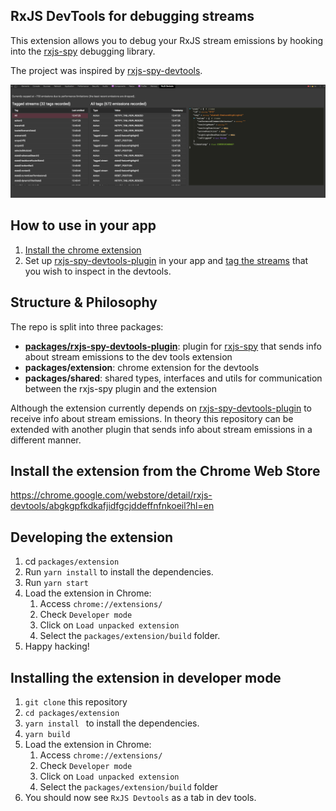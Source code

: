 ## RxJS DevTools for debugging streams
This extension allows you to debug your RxJS stream emissions by hooking into the [rxjs-spy](https://github.com/cartant/rxjs-spy) debugging library.

The project was inspired by [rxjs-spy-devtools](https://github.com/cartant/rxjs-spy-devtools).

![DevTools screenshot](docs/rxjs-devtools.png)

## How to use in your app
1. [Install the chrome extension](https://chrome.google.com/webstore/detail/rxjs-devtools/abgkgpfkdkafjidfgcjddeffnfnkoeil?hl=en)
2. Set up [rxjs-spy-devtools-plugin](https://github.com/ardoq/rxjs-devtools/tree/master/packages/rxjs-spy-devtools-plugin) in your app and [tag the streams](https://github.com/cartant/rxjs-spy#core-concepts) that you wish to inspect in the devtools.

## Structure & Philosophy
The repo is split into three packages:
- **[packages/rxjs-spy-devtools-plugin](packages/rxjs-spy-devtools-plugin/README.md)**: plugin for [rxjs-spy](https://github.com/cartant/rxjs-spy) that sends info about stream emissions to the dev tools extension
- **packages/extension**: chrome extension for the devtools
- **packages/shared**: shared types, interfaces and utils for communication between the rxjs-spy plugin and the extension

Although the extension currently depends on [rxjs-spy-devtools-plugin](packages/rxjs-spy-devtools-plugin/README.md) to receive info about stream emissions. In theory this repository can be extended with another plugin that sends info about stream emissions in a different manner.

## Install the extension from the Chrome Web Store
https://chrome.google.com/webstore/detail/rxjs-devtools/abgkgpfkdkafjidfgcjddeffnfnkoeil?hl=en

## Developing the extension
1. cd `packages/extension`
2. Run `yarn install` to install the dependencies.
3. Run `yarn start`
4. Load the extension in Chrome:
   1. Access `chrome://extensions/`
   2. Check `Developer mode`
   3. Click on `Load unpacked extension`
   4. Select the `packages/extension/build` folder.
5. Happy hacking!

## Installing the extension in developer mode
1. `git clone` this repository
2. `cd packages/extension`
3. `yarn install ` to install the dependencies.
4. `yarn build`
5. Load the extension in Chrome:
   1. Access `chrome://extensions/`
   2. Check `Developer mode`
   3. Click on `Load unpacked extension`
   4. Select the `packages/extension/build` folder
6. You should now see `RxJS Devtools` as a tab in dev tools.